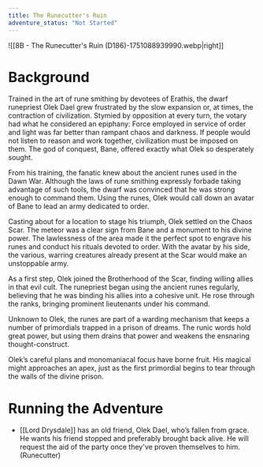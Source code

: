 ```yaml
---
title: The Runecutter's Ruin
adventure_status: "Not Started"
---
```

![[8B - The Runecutter's Ruin (D186)-1751088939990.webp|right]]

# Background
Trained in the art of rune smithing by devotees of Erathis, the dwarf runepriest Olek Dael grew frustrated by the slow expansion or, at times, the contraction of civilization. Stymied by opposition at every turn, the votary had what he considered an epiphany: Force employed in service of order and light was far better than rampant chaos and darkness. If people would not listen to reason and work together, civilization must be imposed on them. The god of conquest, Bane, offered exactly what Olek so desperately sought. 

From his training, the fanatic knew about the ancient runes used in the Dawn War. Although the laws of rune smithing expressly forbade taking advantage of such tools, the dwarf was convinced that he was strong enough to command them. Using the runes, Olek would call down an avatar of Bane to lead an army dedicated to order. 

Casting about for a location to stage his triumph, Olek settled on the Chaos Scar. The meteor was a clear sign from Bane and a monument to his divine power. The lawlessness of the area made it the perfect spot to engrave his runes and conduct his rituals devoted to order. With the avatar by his side, the various, warring creatures already present at the Scar would make an unstoppable army. 

As a first step, Olek joined the Brotherhood of the Scar, finding willing allies in that evil cult. The runepriest began using the ancient runes regularly, believing that he was binding his allies into a cohesive unit. He rose through the ranks, bringing prominent lieutenants under his command. 

Unknown to Olek, the runes are part of a warding mechanism that keeps a number of primordials trapped in a prison of dreams. The runic words hold great power, but using them drains that power and weakens the ensnaring thought-construct. 

Olek’s careful plans and monomaniacal focus have borne fruit. His magical might approaches an apex, just as the first primordial begins to tear through the walls of the divine prison.

# Running the Adventure
-  [[Lord Drysdale]] has an old friend, Olek Dael, who’s fallen from grace. He wants his friend stopped and preferably brought back alive. He will request the aid of the party once they've proven themselves to him. (Runecutter)